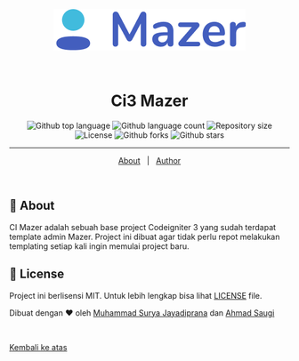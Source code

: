 <div align="center" id="top"> 
  <img src="logo.png" alt="Ci3 Mazer" />

  &#xa0;

  <!-- <a href="https://ci3mazer.netlify.app">Demo</a> -->
</div>

<h1 align="center">Ci3 Mazer</h1>

<p align="center">
  <img alt="Github top language" src="https://img.shields.io/github/languages/top/suryamsj/ci3-mazer?color=56BEB8">

  <img alt="Github language count" src="https://img.shields.io/github/languages/count/suryamsj/ci3-mazer?color=56BEB8">

  <img alt="Repository size" src="https://img.shields.io/github/repo-size/suryamsj/ci3-mazer?color=56BEB8">

  <img alt="License" src="https://img.shields.io/github/license/suryamsj/ci3-mazer?color=56BEB8">

  <img alt="Github forks" src="https://img.shields.io/github/forks/suryamsj/ci3-mazer?color=56BEB8" />

  <img alt="Github stars" src="https://img.shields.io/github/stars/suryamsj/ci3-mazer?color=56BEB8" />
</p>

<hr>

<p align="center">
  <a href="#dart-about">About</a> &#xa0; | &#xa0;</a>
  <a href="https://github.com/suryamsj" target="_blank">Author</a>
</p>

<br>

## :dart: About ##

CI Mazer adalah sebuah base project Codeigniter 3 yang sudah terdapat template admin Mazer. Project ini dibuat agar tidak perlu repot melakukan templating setiap kali ingin memulai project baru.

## :memo: License ##

Project ini berlisensi MIT. Untuk lebih lengkap bisa lihat [LICENSE](LICENSE.md) file.


Dibuat dengan :heart: oleh <a href="https://github.com/suryamsj" target="_blank">Muhammad Surya Jayadiprana</a> dan <a href="https://github.com/zuramai/mazer" target="_blank">Ahmad Saugi</a>

&#xa0;

<a href="#top">Kembali ke atas</a>
